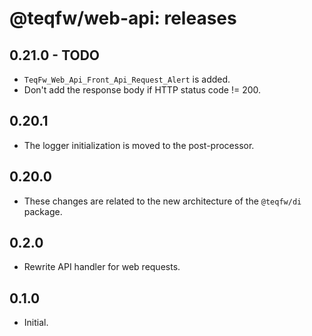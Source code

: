 # @teqfw/web-api: releases

## 0.21.0 - TODO

* `TeqFw_Web_Api_Front_Api_Request_Alert` is added.
* Don't add the response body if HTTP status code != 200.

## 0.20.1

* The logger initialization is moved to the post-processor.

## 0.20.0

* These changes are related to the new architecture of the `@teqfw/di` package.

## 0.2.0

* Rewrite API handler for web requests.

## 0.1.0

* Initial.

